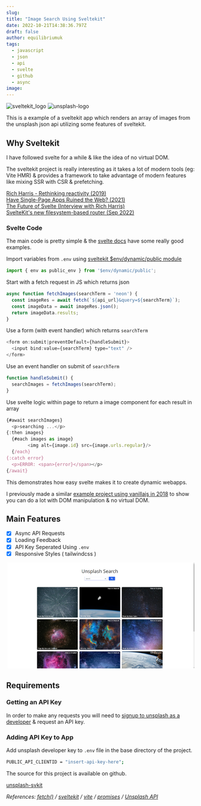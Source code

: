 ```yaml
---
slug:
title: "Image Search Using Sveltekit"
date: 2022-10-21T14:38:36.797Z
draft: false
author: equilibriumuk
tags:
  - javascript
  - json
  - api
  - svelte
  - github
  - async
image:
---
```


<p class="text-center"><img class="inline" src="/media/logos/svelte.svg" alt="sveltekit_logo" width="15%"> <img class="inline" src="/media/images/2019/05/unsplash.svg" alt="unsplash-logo" width="15%"></p>

This is a example of a sveltekit app which renders an array of images from the unsplash json api utilizing some features of sveltekit.

## Why Sveltekit

I have followed svelte for a while & like the idea of no virtual DOM.

The sveltekit project is really interesting as it takes a lot of modern tools (eg: Vite HMR) & provides a framework to take advantage of modern features like mixing SSR with CSR & prefetching.

<i class="fa fa-youtube-play yt-red"></i> <a href="https://www.youtube.com/watch?v=AdNJ3fydeao" target="_blank" rel="noopener noreferrer">Rich Harris - Rethinking reactivity (2019)</a><br />
<i class="fa fa-youtube-play yt-red"></i> <a href="https://www.youtube.com/watch?v=860d8usGC0o" target="_blank" rel="noopener noreferrer">Have Single-Page Apps Ruined the Web? (2021)</a><br />
<i class="fa fa-youtube-play yt-red"></i> <a href="https://www.youtube.com/watch?v=uQntFkK8Z54" target="_blank" rel="noopener noreferrer">The Future of Svelte (Interview with Rich Harris)</a><br />
<i class="fa fa-link"></i> <a href="https://svelte.dev/blog/whats-new-in-svelte-september-2022" target="_blank" rel="noopener noreferrer">SvelteKit's new filesystem-based router (Sep 2022)</a><br />

### Svelte Code

The main code is pretty simple & the <a href="https://svelte.dev/docs" aria-label="Svelte Docs" target="_blank" rel="noopener noreferrer">svelte docs</a> have some really good examples.

Import variables from `.env` using <a href="https://kit.svelte.dev/docs/modules#$env-dynamic-public" aria-label="Svelte Docs" target="_blank" rel="noopener noreferrer">sveltekit $env/dynamic/public module</a>

```js
import { env as public_env } from '$env/dynamic/public';
```

Start with a fetch request in JS which returns json

```js
async function fetchImages(searchTerm = 'neon') {
  const imageRes = await fetch(`${api_url}&query=${searchTerm}`);
  const imageData = await imageRes.json();
  return imageData.results;
}
```

Use a form (with event handler) which returns `searchTerm`

```js
<form on:submit|preventDefault={handleSubmit}>
  <input bind:value={searchTerm} type="text" />
</form>
```

Use an event handler on submit of `searchTerm`

```js
function handleSubmit() {
  searchImages = fetchImages(searchTerm);
}
```

Use svelte logic within page to return a image component for each result in array

```js
{#await searchImages}
  <p>searching ...</p>
{:then images}
  {#each images as image}
        <img alt={image.id} src={image.urls.regular}/>
  {/each}
{:catch error}
  <p>ERROR: <span>{error}</span></p>
{/await}
```

This demonstrates how easy svelte makes it to create dynamic webapps.

I previously made a similar <a href="/2018/08/01/unsplash-javascript-search/" target="_blank">example project using vanillajs in 2018</a> to show you can do a lot with DOM manipulation & no virtual DOM.

## Main Features

- [x] Async API Requests
- [x] Loading Feedback
- [x] API Key Seperated Using `.env`
- [x] Responsive Styles ( tailwindcss )

![unsplash_svkit_screenshot](../../static/media/images/2022/unsplash-svkit-ss.jpg)

## Requirements

### Getting an API Key

In order to make any requests you will need to <a href="https://unsplash.com/developers" target="_blank">signup to unsplash as a developer</a> & request an API key.

### Adding API Key to App

Add unsplash developer key to `.env` file in the base directory of the project.

```bash
PUBLIC_API_CLIENTID = "insert-api-key-here";
```

The source for this project is available on github.

<a class="github" href="https://github.com/equk/unsplash-svkit" aria-label="View on GitHub" target="_blank" rel="noopener noreferrer"><i class="fa fa-github"></i> unsplash-svkit</a>

<p class="text-right"><em>References: <a href="https://developer.mozilla.org/en-US/docs/Web/API/Fetch_API/Using_Fetch" target="_blank">fetch()</a> / <a href="https://kit.svelte.dev/" target="_blank">sveltekit</a> / <a href="https://vitejs.dev/" target="_blank">vite</a> / <a href="https://developer.mozilla.org/en-US/docs/Web/JavaScript/Reference/Global_Objects/Promise" target="_blank">promises</a> / <a href="https://unsplash.com/developers" target="_blank">Unsplash API</a></em></p>
